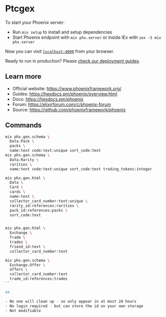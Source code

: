 # Ptcgex

To start your Phoenix server:

* Run `mix setup` to install and setup dependencies
* Start Phoenix endpoint with `mix phx.server` or inside IEx with `iex -S mix phx.server`

Now you can visit [`localhost:4000`](http://localhost:4000) from your browser.

Ready to run in production? Please [check our deployment guides](https://hexdocs.pm/phoenix/deployment.html).

## Learn more

* Official website: https://www.phoenixframework.org/
* Guides: https://hexdocs.pm/phoenix/overview.html
* Docs: https://hexdocs.pm/phoenix
* Forum: https://elixirforum.com/c/phoenix-forum
* Source: https://github.com/phoenixframework/phoenix

## Commands

```bash
mix phx.gen.schema \
  Data.Pack \
  packs \
  name:text code:text:unique sort_code:text
mix phx.gen.schema \
  Data.Rarity \
  rarities \
  name:text code:text:unique sort_code:text trading_tokens:integer

mix phx.gen.html \
  Data \
  Card \
  cards \
  name:text \
  collector_card_number:text:unique \
  rarity_id:references:rarities \
  pack_id:references:packs \
  sort_code:text


mix phx.gen.html \
  Exchange \
  Trade \
  trades \
  friend_id:text \
  collector_card_number:text

mix phx.gen.schema \
  Exchange.Offer \
  offers \
  collector_card_number:text
  trade_id:references:trades
``

##

- No one will clean up - so only appear in at most 24 hours
- No login required - but can store the id on your own storage
- Not modifiable


